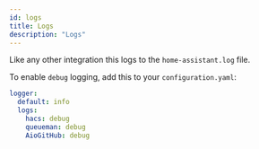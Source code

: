 ```yaml
---
id: logs
title: Logs
description: "Logs"
---
```


Like any other integration this logs to the `home-assistant.log` file.

To enable `debug` logging, add this to your `configuration.yaml`:

```yaml title="configuration.yaml"
logger:
  default: info
  logs:
    hacs: debug
    queueman: debug
    AioGitHub: debug
```
